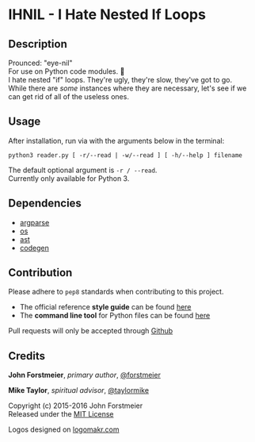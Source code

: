 # IHNIL - I Hate Nested If Loops

## Description

Prounced: "eye-nil"  
For use on Python code modules. :snake:  
I hate nested "if" loops. They're ugly, they're slow, they've got to go.  
While there are *some* instances where they are necessary, let's see if we  
can get rid of all of the useless ones.  

## Usage

After installation, run via with the arguments below in the terminal:  

```
python3 reader.py [ -r/--read | -w/--read ] [ -h/--help ] filename  
```  

The default optional argument is ` -r / --read `.  
Currently only available for Python 3.  

## Dependencies

- [argparse](https://docs.python.org/3.4/library/argparse.html#module-argparse)
- [os](https://docs.python.org/3.4/library/os.html#module-os)
- [ast](https://docs.python.org/3.4/library/ast.html)
- [codegen](https://github.com/andreif/codegen)

## Contribution

Please adhere to ` pep8 ` standards when contributing to this project.  
- The official reference **style guide** can be found [here](https://www.python.org/dev/peps/pep-0008/)  
- The **command line tool** for Python files can be found [here](https://pypi.python.org/pypi/pep8)  

Pull requests will only be accepted through [Github](https://github.com/)  

## Credits

**John Forstmeier**, *primary author*, [@forstmeier](https://github.com/forstmeier)  

**Mike Taylor**, *spiritual advisor*, [@taylormike](https://github.com/taylormike)  

Copyright (c) 2015-2016 John Forstmeier  
Released under the [MIT License](https://github.com/forstmeier/pythonistics/blob/master/LICENSE.txt)  

Logos designed on [logomakr.com](http://logomakr.com/)  
